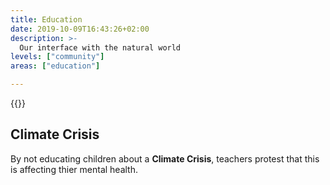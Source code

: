 ```yaml
---
title: Education
date: 2019-10-09T16:43:26+02:00
description: >-
  Our interface with the natural world
levels: ["community"]
areas: ["education"]

---
```


{{<flickity src="/img/london-climate-strike-sept-2019-x2.jpg" title="Two teachers supporting XR stand outside the department of Education in central London and grafiti the building" color="" selectCell="flkty.selectCell( value, isWrapped, isInstant )" >}}

## Climate&nbsp;Crisis

By not educating children about a **Climate&nbsp;Crisis**, teachers protest that this is affecting thier mental&nbsp;health.






<!--

> Children mental health – [X (skip: 55:35)](https://samharris.org/podcasts/129-insiders-view-medicine/) 

# The Rainbow&nbsp;Diet

## Fresh, &amp; Nutrient-Dense

-->

